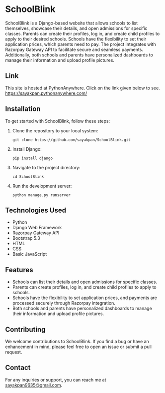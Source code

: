 # SchoolBlink

SchoolBlink is a Django-based website that allows schools to list themselves, showcase their details, and open admissions for specific classes. Parents can create their profiles, log in, and create child profiles to apply to their desired schools. Schools have the flexibility to set their application prices, which parents need to pay. The project integrates with Razorpay Gateway API to facilitate secure and seamless payments. Additionally, both schools and parents have personalized dashboards to manage their information and upload profile pictures.

## Link

This site is hosted at PythonAnywhere. Click on the link given below to see.\
https://sayakpan.pythonanywhere.com/



## Installation

To get started with SchoolBlink, follow these steps:

1. Clone the repository to your local system: <br/>

   ```git clone https://github.com/sayakpan/SchoolBlink.git```
   
2. Install Django:<br/>
   
   ```pip install django```
   
3. Navigate to the project directory:<br/>
   
   ```cd SchoolBlink```
   
4. Run the development server:<br/>
   
   ```python manage.py runserver```


## Technologies Used

- Python
- Django Web Framework
- Razorpay Gateway API
- Bootstrap 5.3
- HTML
- CSS
- Basic JavaScript

## Features

- Schools can list their details and open admissions for specific classes.
- Parents can create profiles, log in, and create child profiles to apply to schools.
- Schools have the flexibility to set application prices, and payments are processed securely through Razorpay integration.
- Both schools and parents have personalized dashboards to manage their information and upload profile pictures.

## Contributing

We welcome contributions to SchoolBlink. If you find a bug or have an enhancement in mind, please feel free to open an issue or submit a pull request.

## Contact

For any inquiries or support, you can reach me at sayakpan9635@gmail.com.


